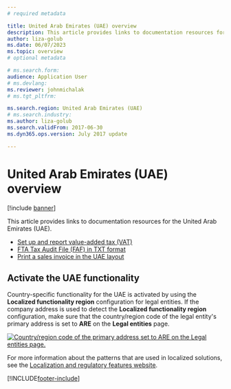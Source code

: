 ```yaml
---
# required metadata

title: United Arab Emirates (UAE) overview
description: This article provides links to documentation resources for the United Arab Emirates (UAE).
author: liza-golub
ms.date: 06/07/2023
ms.topic: overview
# optional metadata

# ms.search.form: 
audience: Application User
# ms.devlang: 
ms.reviewer: johnmichalak
# ms.tgt_pltfrm: 

ms.search.region: United Arab Emirates (UAE)
# ms.search.industry: 
ms.author: liza-golub
ms.search.validFrom: 2017-06-30
ms.dyn365.ops.version: July 2017 update

---
```


# United Arab Emirates (UAE) overview

[!include [banner](../../includes/banner.md)]

This article provides links to documentation resources for the United Arab Emirates (UAE).

- [Set up and report value-added tax (VAT)](uae-vat-setup-reporting.md)
- [FTA Tax Audit File (FAF) in TXT format](uae-faf.md)
- [Print a sales invoice in the UAE layout](uae-sales-invoice-layout.md)

## Activate the UAE functionality

Country-specific functionality for the UAE is activated by using the **Localized functionality region** configuration for legal entities. If the company address is used to detect the **Localized functionality region** configuration, make sure that the country/region code of the legal entity's primary address is set to **ARE** on the **Legal entities** page.

[![Country/region code of the primary address set to ARE on the Legal entities page.](../media/uae_vat_01.jpg)](/media/uae_vat_01.jpg)

For more information about the patterns that are used in localized solutions, see the [Localization and regulatory features website](../../../fin-ops-core/fin-ops/lcs/country-region.md).

[!INCLUDE[footer-include](../../../includes/footer-banner.md)]
